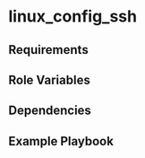 linux_config_ssh
=========



Requirements
------------



Role Variables
--------------



Dependencies
------------



Example Playbook
----------------
